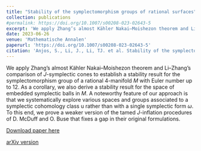 ```yaml
---
title: "Stability of the symplectomorphism groups of rational surfaces"
collection: publications
#permalink: https://doi.org/10.1007/s00208-023-02643-5
excerpt: 'We apply Zhang’s almost Kähler Nakai–Moishezon theorem and Li–Zhang’s comparison of J-symplectic cones to establish a stability result for the symplectomorphism group of a rational 4-manifold $M$ with Euler number up to 12.'
date: 2023-06-26
venue: 'Mathematische Annalen'
paperurl: 'https://doi.org/10.1007/s00208-023-02643-5'
citation: 'Anjos, S., Li, J., Li, TJ. et al. Stability of the symplectomorphism groups of rational surfaces. Math. Ann. 389, 85–119 (2024). https://doi-org.proxy1.lib.uwo.ca/10.1007/s00208-023-02643-5'
---
```

We apply Zhang’s almost Kähler Nakai–Moishezon theorem and Li–Zhang’s comparison of $J$-symplectic cones to establish a stability result for the symplectomorphism group of a rational 4-manifold $M$ with Euler number up to 12. As a corollary, we also derive a stability result for the space of embedded symplectic balls in $M$. A noteworthy feature of our approach is that we systematically explore various spaces and groups associated to a symplectic cohomology class u rather than with a single symplectic form $\omega$. To this end, we prove a weaker version of the tamed $J$-inflation procedures of D. McDuff and O. Buse that fixes a gap in their original formulations.

[Download paper here](https://doi.org/10.1007/s00208-023-02643-5)

[arXiv version](https://arxiv.org/abs/1911.00961)
